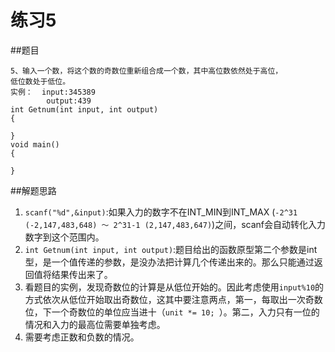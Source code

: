 ﻿# 练习5

##题目
```
5、输入一个数，将这个数的奇数位重新组合成一个数，其中高位数依然处于高位，
低位数处于低位。
实例：  input:345389
        output:439
int Getnum(int input, int output)
{

}
void main()
{

}
```
##解题思路
1. `scanf("%d",&input)`:如果入力的数字不在INT_MIN到INT_MAX (`-2^31 (-2,147,483,648) ～ 2^31-1 (2,147,483,647)`)之间，scanf会自动转化入力数字到这个范围内。
2. `int Getnum(int input, int output)`:题目给出的函数原型第二个参数是int型，是一个值传递的参数，是没办法把计算几个传递出来的。那么只能通过返回值将结果传出来了。
3. 看题目的实例，发现奇数位的计算是从低位开始的。因此考虑使用`input%10`的方式依次从低位开始取出奇数位，这其中要注意两点，第一，每取出一次奇数位，下一个奇数位的单位应当进十（`unit *= 10; `）。第二，入力只有一位的情况和入力的最高位需要单独考虑。
4. 需要考虑正数和负数的情况。